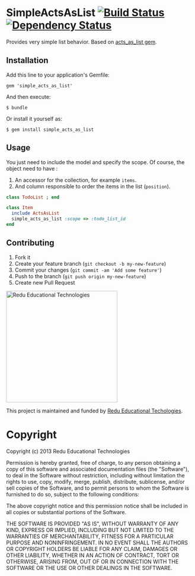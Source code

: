 # SimpleActsAsList [![Build Status](https://travis-ci.org/redu/simple_acts_as_list.png?branch=master)](https://travis-ci.org/redu/simple_acts_as_list) [![Dependency Status](https://gemnasium.com/redu/simple_acts_as_list.png)](https://gemnasium.com/redu/simple_acts_as_list)

Provides very simple list behavior.
Based on [acts_as_list gem](https://github.com/swanandp/acts_as_list).

## Installation

Add this line to your application's Gemfile:

    gem 'simple_acts_as_list'

And then execute:

    $ bundle

Or install it yourself as:

    $ gem install simple_acts_as_list

## Usage

You just need to include the model and specify the scope. Of course, the object need to have :
1. An accessor for the collection, for example `items`.
2. And column responsible to order the items in the list (`position`).

```ruby
class TodoList ; end

class Item
  include ActsAsList
  simple_acts_as_list :scope => :todo_list_id
end
```

## Contributing

1. Fork it
2. Create your feature branch (`git checkout -b my-new-feature`)
3. Commit your changes (`git commit -am 'Add some feature'`)
4. Push to the branch (`git push origin my-new-feature`)
5. Create new Pull Request


<img src="https://github.com/downloads/redu/redupy/redutech-marca.png" alt="Redu Educational Technologies" width="300">

This project is maintained and funded by [Redu Educational Techologies](http://tech.redu.com.br).

# Copyright

Copyright (c) 2013 Redu Educational Technologies

Permission is hereby granted, free of charge, to any person obtaining a copy of this software and associated documentation files (the "Software"), to deal in the Software without restriction, including without limitation the rights to use, copy, modify, merge, publish, distribute, sublicense, and/or sell copies of the Software, and to permit persons to whom the Software is furnished to do so, subject to the following conditions:

The above copyright notice and this permission notice shall be included in all copies or substantial portions of the Software.

THE SOFTWARE IS PROVIDED "AS IS", WITHOUT WARRANTY OF ANY KIND, EXPRESS OR IMPLIED, INCLUDING BUT NOT LIMITED TO THE WARRANTIES OF MERCHANTABILITY, FITNESS FOR A PARTICULAR PURPOSE AND NONINFRINGEMENT. IN NO EVENT SHALL THE AUTHORS OR COPYRIGHT HOLDERS BE LIABLE FOR ANY CLAIM, DAMAGES OR OTHER LIABILITY, WHETHER IN AN ACTION OF CONTRACT, TORT OR OTHERWISE, ARISING FROM, OUT OF OR IN CONNECTION WITH THE SOFTWARE OR THE USE OR OTHER DEALINGS IN THE SOFTWARE.

